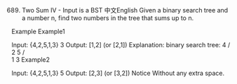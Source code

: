 689. Two Sum IV - Input is a BST
中文English
Given a binary search tree and a number n, find two numbers in the tree that sums up to n.

Example
Example1

Input: 
{4,2,5,1,3}
3
Output: [1,2] (or [2,1])
Explanation:
binary search tree:
    4
   / \
  2   5
 / \
1   3
Example2

Input: 
{4,2,5,1,3}
5
Output: [2,3] (or [3,2])
Notice
Without any extra space.

